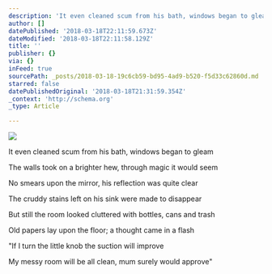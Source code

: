 ```yaml
---
description: 'It even cleaned scum from his bath, windows began to gleam'
author: []
datePublished: '2018-03-18T22:11:59.673Z'
dateModified: '2018-03-18T22:11:58.129Z'
title: ''
publisher: {}
via: {}
inFeed: true
sourcePath: _posts/2018-03-18-19c6cb59-bd95-4ad9-b520-f5d33c62860d.md
starred: false
datePublishedOriginal: '2018-03-18T21:31:59.354Z'
_context: 'http://schema.org'
_type: Article

---
```

![](https://imgflo.herokuapp.com/graph/2b2431f8e7ba7b0/459420e3cdc6931231504d34a04a1504/croprotate.png?cropheight=2482&cropwidth=2104&degrees=0&input=https%3A%2F%2Fthe-grid-user-content.s3-us-west-2.amazonaws.com%2F11a454b1-a4b2-423a-bfb4-e414a0e10e8c.png&x=0&y=0)

It even cleaned scum from his bath, windows began to gleam

The walls took on a brighter hew, through magic it would seem

No smears upon the mirror, his reflection was quite clear 

The cruddy stains left on his sink were made to disappear

But still the room looked cluttered with bottles, cans and trash

Old papers lay upon the floor; a thought came in a flash

"If I turn the little knob the suction will improve

My messy room will be all clean, mum surely would approve"
